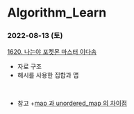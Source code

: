 # Algorithm_Learn
### 2022-08-13 (토)
[1620. 나는야 포켓몬 마스터 이다솜](https://www.acmicpc.net/problem/1620)
- 자료 구조
- 해시를 사용한 집합과 맵

<br>

- 참고
  +[map 과 unordered_map 의 차이점](https://kamang-it.tistory.com/entry/mapunorderedmapC%EC%97%90%EC%84%9C-map%EB%94%95%EC%85%94%EB%84%88%EB%A6%ACdictionary-%EC%97%B0%EA%B4%80%EB%B0%B0%EC%97%B4associate-array%ED%95%B4%EC%8B%9C%EB%A7%B5hash-map%EC%82%AC%EC%9A%A9%ED%95%98%EA%B8%B0map%EA%B3%BC-unorderedmap-%EA%B7%B8%EB%A6%AC%EA%B3%A0-%EC%B0%A8%EC%9D%B4%EC%A0%90)
